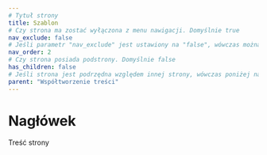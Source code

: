 ```yaml
---
# Tytuł strony
title: Szablon
# Czy strona ma zostać wyłączona z menu nawigacji. Domyślnie true
nav_exclude: false
# Jeśli parametr "nav_exclude" jest ustawiony na "false", wówczas można wskazać kolejność strony w menu nawigacji
nav_order: 2
# Czy strona posiada podstrony. Domyślnie false
has_children: false
# Jeśli strona jest podrzędna względem innej strony, wówczas poniżej należy wpisać wartość parametru "title" strony nadrzędnej. W przeciwnym razie można usunąć parametr "parent" poniżej
parent: "Współtworzenie treści"
---
```

# Nagłówek

Treść strony